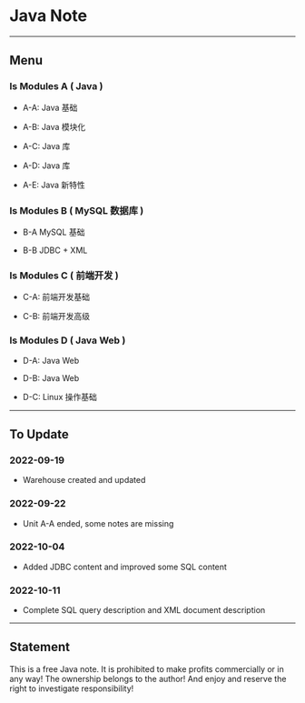 # Java Note

---

## Menu

### Is Modules A ( Java )

- A-A: Java 基础

- A-B: Java 模块化

- A-C: Java 库

- A-D: Java 库

- A-E: Java 新特性

### Is Modules B ( MySQL 数据库 ) 

- B-A MySQL 基础

- B-B JDBC + XML

### Is Modules C ( 前端开发 )

- C-A: 前端开发基础

- C-B: 前端开发高级

### Is Modules D ( Java Web )

- D-A: Java Web

- D-B: Java Web

- D-C: Linux 操作基础

---

##  To Update

### 2022-09-19

- Warehouse created and updated

### 2022-09-22

- Unit A-A ended, some notes are missing

### 2022-10-04

- Added JDBC content and improved some SQL content

### 2022-10-11

- Complete SQL query description and XML document description

---

## Statement

This is a free Java note. It is prohibited to make profits commercially or in any way! The ownership belongs to the author! And enjoy and reserve the right to investigate responsibility!